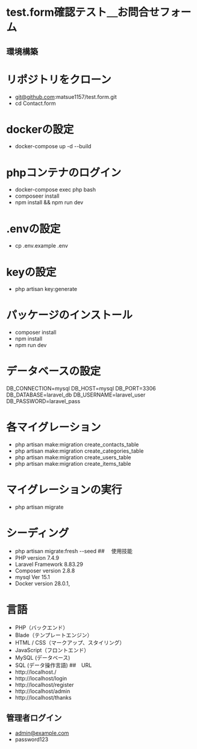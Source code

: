 # test.form確認テスト＿お問合せフォーム
## 環境構築
# リポジトリをクローン
- git@github.com:matsue1157/test.form.git
- cd Contact.form
# dockerの設定
- docker-compose up -d --build
# phpコンテナのログイン
- docker-compose exec php bash
- composeer install
- npm install && npm run dev
# .envの設定
- cp .env.example .env
# keyの設定
- php artisan key:generate
# パッケージのインストール
- composer install
- npm install
- npm run dev
# データベースの設定
DB_CONNECTION=mysql
DB_HOST=mysql
DB_PORT=3306
DB_DATABASE=laravel_db
DB_USERNAME=laravel_user
DB_PASSWORD=laravel_pass
# 各マイグレーション
- php artisan make:migration create_contacts_table
- php artisan make:migration create_categories_table
- php artisan make:migration create_users_table
- php artisan make:migration create_items_table
# マイグレーションの実行
- php artisan migrate
# シーディング
- php artisan migrate:fresh --seed
##　 使用技能
- PHP version 7.4.9
- Laravel Framework 8.83.29
- Composer version 2.8.8
- mysql  Ver 15.1
- Docker version 28.0.1,
# 言語
- PHP（バックエンド）
- Blade（テンプレートエンジン）
- HTML / CSS（マークアップ、スタイリング）
- JavaScript（フロントエンド）
- MySQL (データベース)
- SQL (データ操作言語)
##　URL
- http://localhost./
- http://localhost/login
- http://localhost/register
- http://localhost/admin
- http://localhost/thanks
## 管理者ログイン
- admin@example.com
- password123
